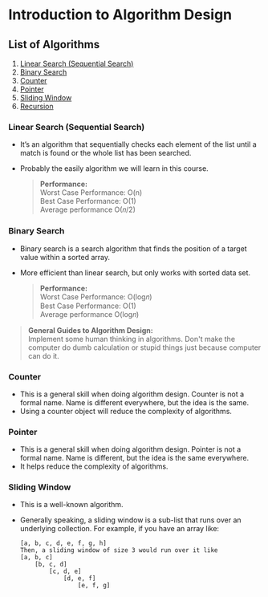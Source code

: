 # Introduction to Algorithm Design

## List of Algorithms

1. [Linear Search (Sequential Search)](#linear-search-sequential-search)
2. [Binary Search](#binary-search)
3. [Counter](#counter)
4. [Pointer](#pointer)
5. [Sliding Window](#sliding-window)
6. [Recursion](#recursion)

### Linear Search (Sequential Search)

- It’s an algorithm that sequentially checks each element of the list until a match is found or the whole list has been searched.
- Probably the easily algorithm we will learn in this course.

  > **Performance:**  
  > Worst Case Performance: O(n)  
  > Best Case Performance: O(1)  
  > Average performance O(𝑛/2)

### Binary Search

- Binary search is a search algorithm that finds the position of a target value within a sorted array.
- More efficient than linear search, but only works with sorted data set.

  > **Performance:**  
  > Worst Case Performance: O(log⁡𝑛)  
  > Best Case Performance: O(1)  
  > Average performance O(log⁡𝑛)

> **General Guides to Algorithm Design:**  
> Implement some human thinking in algorithms.
> Don't make the computer do dumb calculation or stupid things just because computer can do it.

### Counter

- This is a general skill when doing algorithm design. Counter is not a formal name. Name is different everywhere, but the idea is the same.
- Using a counter object will reduce the complexity of algorithms.

### Pointer

- This is a general skill when doing algorithm design. Pointer is not a formal name. Name is different, but the idea is the same everywhere.
- It helps reduce the complexity of algorithms.

### Sliding Window

- This is a well-known algorithm.
- Generally speaking, a sliding window is a sub-list that runs over an underlying collection. For example, if you have an array like:

  ```
  [a, b, c, d, e, f, g, h]
  Then, a sliding window of size 3 would run over it like
  [a, b, c]
      [b, c, d]
          [c, d, e]
              [d, e, f]
                  [e, f, g]
  ```

